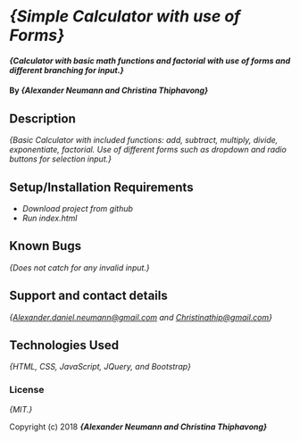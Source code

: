 # _{Simple Calculator with use of Forms}_

#### _{Calculator with basic math functions and factorial with use of forms and different branching for input.}_

#### By _**{Alexander Neumann and Christina Thiphavong}**_

## Description

_{Basic Calculator with included functions: add, subtract, multiply, divide, exponentiate, factorial. Use of different forms such as dropdown and radio buttons for selection input.}_

## Setup/Installation Requirements

* _Download project from github_
* _Run index.html_

## Known Bugs

_{Does not catch for any invalid input.}_

## Support and contact details

_{Alexander.daniel.neumann@gmail.com and Christinathip@gmail.com}_

## Technologies Used

_{HTML, CSS, JavaScript, JQuery, and Bootstrap}_

### License

*{MIT.}*

Copyright (c) 2018 **_{Alexander Neumann and Christina Thiphavong}_**
